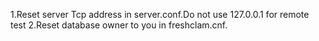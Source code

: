1.Reset server Tcp address in server.conf.Do not use 127.0.0.1 for remote test
2.Reset database owner to you in freshclam.cnf.
